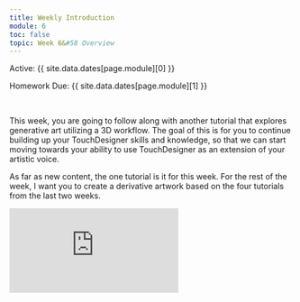 ```yaml
---
title: Weekly Introduction
module: 6
toc: false
topic: Week 6&#58 Overview
---
```




Active: {{ site.data.dates[page.module][0] }}

Homework Due: {{ site.data.dates[page.module][1] }}

<br />


This week, you are going to follow along with another tutorial that explores generative art utilizing a 3D workflow. The goal of this is for you to continue building up your TouchDesigner skills and knowledge, so that we can start moving towards your ability to use TouchDesigner as an extension of your artistic voice.

As far as new content, the one tutorial is it for this week. For the rest of the week, I want you to create a derivative artwork based on the four tutorials from the last two weeks.

<div class="embed-responsive embed-responsive-16by9"><iframe class="embed-responsive-item" src="https://www.youtube.com/embed/vKBXC8ODoAg" frameborder="0" allow="accelerometer; autoplay; encrypted-media; gyroscope; picture-in-picture" allowfullscreen></iframe></div>
